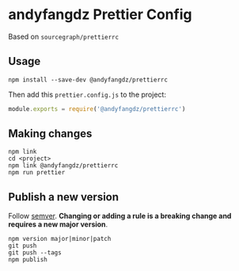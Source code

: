 
# andyfangdz Prettier Config

Based on `sourcegraph/prettierrc`

## Usage

```
npm install --save-dev @andyfangdz/prettierrc
```

Then add this `prettier.config.js` to the project:

```js
module.exports = require('@andyfangdz/prettierrc')
```

## Making changes

```
npm link
cd <project>
npm link @andyfangdz/prettierrc
npm run prettier
```

## Publish a new version

Follow [semver](http://semver.org/). **Changing or adding a rule is a breaking change and requires a new major version**.

```
npm version major|minor|patch
git push
git push --tags
npm publish
```
